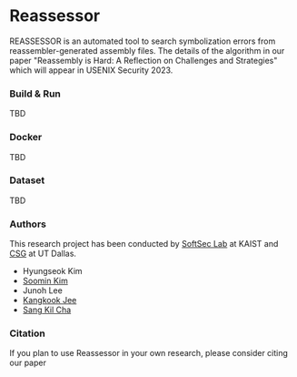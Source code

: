 # Reassessor

REASSESSOR is an automated tool to search symbolization errors from
reassembler-generated assembly files. The details of the algorithm in our
paper "Reassembly is Hard: A Reflection on Challenges and Strategies" which
will appear in USENIX Security 2023.

### Build & Run
TBD

### Docker
TBD

### Dataset
TBD

### Authors
This research project has been conducted by [SoftSec Lab](https://softsec.kais.ac.kr)
at KAIST and [CSG](https://cs.utdallas.edu/tag/computer-security-group-csg/) at UT Dallas.
- Hyungseok Kim
- [Soomin Kim](https://softsec.kaist.ac.kr/~soomink/)
- Junoh Lee
- [Kangkook Jee](https://kangkookjee.io)
- [Sang Kil Cha](https://softsec.kaist.ac.kr/~sangkilc/)

### Citation
If you plan to use Reassessor in your own research, please consider citing our
paper
